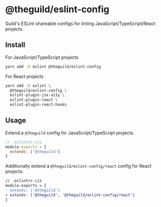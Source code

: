# @theguild/eslint-config

Guild's ESLint shareable configs for linting JavaScript/TypeScript/React projects.

## Install

For JavaScript/TypeScript projects

```sh
yarn add -D eslint @theguild/eslint-config
```

For React projects

```sh
yarn add -D eslint \
  @theguild/eslint-config \
  eslint-plugin-jsx-a11y \
  eslint-plugin-react \
  eslint-plugin-react-hooks
```

## Usage

Extend a `@theguild` config for JavaScript/TypeScript projects.

```js
// .eslintrc.cjs
module.exports = {
  extends: ['@theguild']
}
```

Additionally extend a `@theguild/eslint-config/react` config for React projects.

```diff
// .eslintrc.cjs
module.exports = {
- extends: ['@theguild']
+ extends: ['@theguild', '@theguild/eslint-config/react']
}
```
